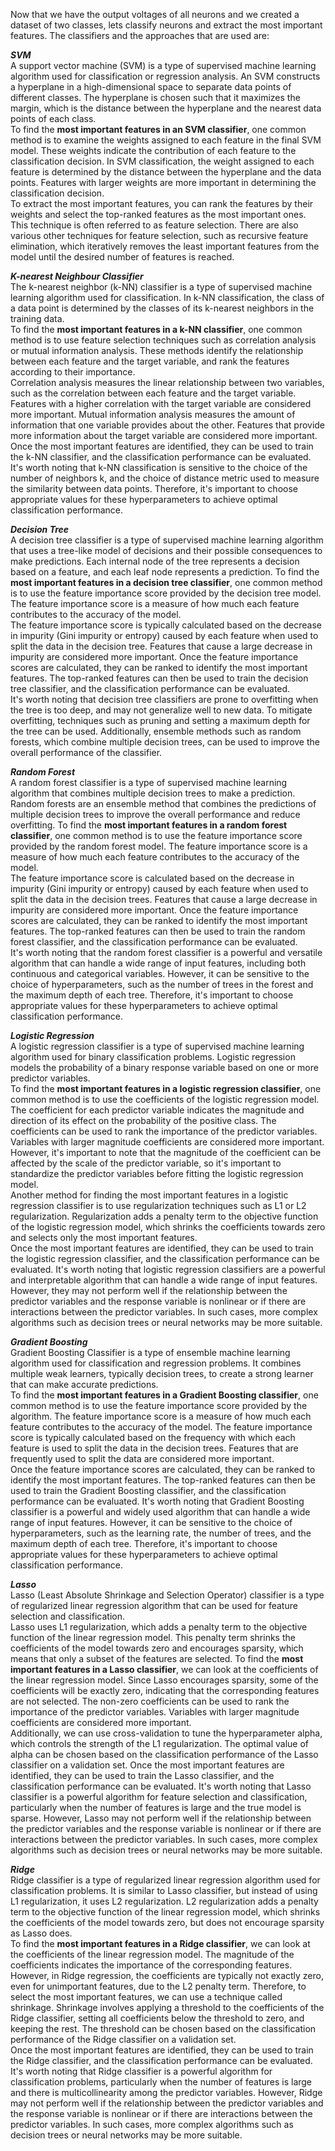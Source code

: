 Now that we have the output voltages of all neurons and we created a dataset of two classes, lets classify neurons and extract the most important features. The classifiers and the approaches that are used are:

**_SVM_** </br>
A support vector machine (SVM) is a type of supervised machine learning algorithm used for classification or regression analysis. An SVM constructs a hyperplane in a high-dimensional space to separate data points of different classes. The hyperplane is chosen such that it maximizes the margin, which is the distance between the hyperplane and the nearest data points of each class.</br>
To find the **most important features in an SVM classifier**, one common method is to examine the weights assigned to each feature in the final SVM model. These weights indicate the contribution of each feature to the classification decision.
In SVM classification, the weight assigned to each feature is determined by the distance between the hyperplane and the data points. Features with larger weights are more important in determining the classification decision.</br>
To extract the most important features, you can rank the features by their weights and select the top-ranked features as the most important ones. This technique is often referred to as feature selection. There are also various other techniques for feature selection, such as recursive feature elimination, which iteratively removes the least important features from the model until the desired number of features is reached.

**_K-nearest Neighbour Classifier_** </br>
The k-nearest neighbor (k-NN) classifier is a type of supervised machine learning algorithm used for classification. In k-NN classification, the class of a data point is determined by the classes of its k-nearest neighbors in the training data.</br>
To find the **most important features in a k-NN classifier**, one common method is to use feature selection techniques such as correlation analysis or mutual information analysis. These methods identify the relationship between each feature and the target variable, and rank the features according to their importance.</br>
Correlation analysis measures the linear relationship between two variables, such as the correlation between each feature and the target variable. Features with a higher correlation with the target variable are considered more important.
Mutual information analysis measures the amount of information that one variable provides about the other. Features that provide more information about the target variable are considered more important.</br>
Once the most important features are identified, they can be used to train the k-NN classifier, and the classification performance can be evaluated. It's worth noting that k-NN classification is sensitive to the choice of the number of neighbors k, and the choice of distance metric used to measure the similarity between data points. Therefore, it's important to choose appropriate values for these hyperparameters to achieve optimal classification performance.</br>

**_Decision Tree_** </br>
A decision tree classifier is a type of supervised machine learning algorithm that uses a tree-like model of decisions and their possible consequences to make predictions. Each internal node of the tree represents a decision based on a feature, and each leaf node represents a prediction.
To find the **most important features in a decision tree classifier**, one common method is to use the feature importance score provided by the decision tree model. The feature importance score is a measure of how much each feature contributes to the accuracy of the model.</br>
The feature importance score is typically calculated based on the decrease in impurity (Gini impurity or entropy) caused by each feature when used to split the data in the decision tree. Features that cause a large decrease in impurity are considered more important.
Once the feature importance scores are calculated, they can be ranked to identify the most important features. The top-ranked features can then be used to train the decision tree classifier, and the classification performance can be evaluated.</br>
It's worth noting that decision tree classifiers are prone to overfitting when the tree is too deep, and may not generalize well to new data. To mitigate overfitting, techniques such as pruning and setting a maximum depth for the tree can be used. Additionally, ensemble methods such as random forests, which combine multiple decision trees, can be used to improve the overall performance of the classifier.</br>

**_Random Forest_** </br>
A random forest classifier is a type of supervised machine learning algorithm that combines multiple decision trees to make a prediction. Random forests are an ensemble method that combines the predictions of multiple decision trees to improve the overall performance and reduce overfitting.
To find the **most important features in a random forest classifier**, one common method is to use the feature importance score provided by the random forest model. The feature importance score is a measure of how much each feature contributes to the accuracy of the model.</br>
The feature importance score is calculated based on the decrease in impurity (Gini impurity or entropy) caused by each feature when used to split the data in the decision trees. Features that cause a large decrease in impurity are considered more important.
Once the feature importance scores are calculated, they can be ranked to identify the most important features. The top-ranked features can then be used to train the random forest classifier, and the classification performance can be evaluated.</br>
It's worth noting that the random forest classifier is a powerful and versatile algorithm that can handle a wide range of input features, including both continuous and categorical variables. However, it can be sensitive to the choice of hyperparameters, such as the number of trees in the forest and the maximum depth of each tree. Therefore, it's important to choose appropriate values for these hyperparameters to achieve optimal classification performance.</br>

**_Logistic Regression_** </br>
A logistic regression classifier is a type of supervised machine learning algorithm used for binary classification problems. Logistic regression models the probability of a binary response variable based on one or more predictor variables.</br>
To find the **most important features in a logistic regression classifier**, one common method is to use the coefficients of the logistic regression model. The coefficient for each predictor variable indicates the magnitude and direction of its effect on the probability of the positive class.
The coefficients can be used to rank the importance of the predictor variables. Variables with larger magnitude coefficients are considered more important. However, it's important to note that the magnitude of the coefficient can be affected by the scale of the predictor variable, so it's important to standardize the predictor variables before fitting the logistic regression model.</br>
Another method for finding the most important features in a logistic regression classifier is to use regularization techniques such as L1 or L2 regularization. Regularization adds a penalty term to the objective function of the logistic regression model, which shrinks the coefficients towards zero and selects only the most important features.</br>
Once the most important features are identified, they can be used to train the logistic regression classifier, and the classification performance can be evaluated.
It's worth noting that logistic regression classifiers are a powerful and interpretable algorithm that can handle a wide range of input features. However, they may not perform well if the relationship between the predictor variables and the response variable is nonlinear or if there are interactions between the predictor variables. In such cases, more complex algorithms such as decision trees or neural networks may be more suitable.</br>

**_Gradient Boosting_** </br>
Gradient Boosting Classifier is a type of ensemble machine learning algorithm used for classification and regression problems. It combines multiple weak learners, typically decision trees, to create a strong learner that can make accurate predictions.</br>
To find the **most important features in a Gradient Boosting classifier**, one common method is to use the feature importance score provided by the algorithm. The feature importance score is a measure of how much each feature contributes to the accuracy of the model.
The feature importance score is typically calculated based on the frequency with which each feature is used to split the data in the decision trees. Features that are frequently used to split the data are considered more important.</br>
Once the feature importance scores are calculated, they can be ranked to identify the most important features. The top-ranked features can then be used to train the Gradient Boosting classifier, and the classification performance can be evaluated.
It's worth noting that Gradient Boosting classifier is a powerful and widely used algorithm that can handle a wide range of input features. However, it can be sensitive to the choice of hyperparameters, such as the learning rate, the number of trees, and the maximum depth of each tree. Therefore, it's important to choose appropriate values for these hyperparameters to achieve optimal classification performance.</br>

**_Lasso_** </br>
Lasso (Least Absolute Shrinkage and Selection Operator) classifier is a type of regularized linear regression algorithm that can be used for feature selection and classification.</br>
Lasso uses L1 regularization, which adds a penalty term to the objective function of the linear regression model. This penalty term shrinks the coefficients of the model towards zero and encourages sparsity, which means that only a subset of the features are selected.
To find the **most important features in a Lasso classifier**, we can look at the coefficients of the linear regression model. Since Lasso encourages sparsity, some of the coefficients will be exactly zero, indicating that the corresponding features are not selected.
The non-zero coefficients can be used to rank the importance of the predictor variables. Variables with larger magnitude coefficients are considered more important.</br>
Additionally, we can use cross-validation to tune the hyperparameter alpha, which controls the strength of the L1 regularization. The optimal value of alpha can be chosen based on the classification performance of the Lasso classifier on a validation set.
Once the most important features are identified, they can be used to train the Lasso classifier, and the classification performance can be evaluated.
It's worth noting that Lasso classifier is a powerful algorithm for feature selection and classification, particularly when the number of features is large and the true model is sparse. However, Lasso may not perform well if the relationship between the predictor variables and the response variable is nonlinear or if there are interactions between the predictor variables. In such cases, more complex algorithms such as decision trees or neural networks may be more suitable.</br>

**_Ridge_** </br>
Ridge classifier is a type of regularized linear regression algorithm used for classification problems. It is similar to Lasso classifier, but instead of using L1 regularization, it uses L2 regularization.
L2 regularization adds a penalty term to the objective function of the linear regression model, which shrinks the coefficients of the model towards zero, but does not encourage sparsity as Lasso does.</br>
To find the **most important features in a Ridge classifier**, we can look at the coefficients of the linear regression model. The magnitude of the coefficients indicates the importance of the corresponding features. However, in Ridge regression, the coefficients are typically not exactly zero, even for unimportant features, due to the L2 penalty term.
Therefore, to select the most important features, we can use a technique called shrinkage. Shrinkage involves applying a threshold to the coefficients of the Ridge classifier, setting all coefficients below the threshold to zero, and keeping the rest. The threshold can be chosen based on the classification performance of the Ridge classifier on a validation set.</br>
Once the most important features are identified, they can be used to train the Ridge classifier, and the classification performance can be evaluated.
It's worth noting that Ridge classifier is a powerful algorithm for classification problems, particularly when the number of features is large and there is multicollinearity among the predictor variables. However, Ridge may not perform well if the relationship between the predictor variables and the response variable is nonlinear or if there are interactions between the predictor variables. In such cases, more complex algorithms such as decision trees or neural networks may be more suitable.</br>




